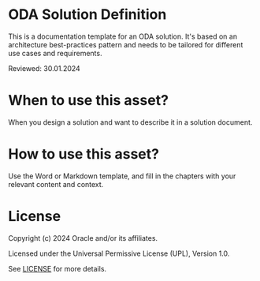 # ODA Solution Definition
 
This is a documentation template for an ODA solution. It's based on an architecture best-practices pattern and needs to be tailored for different use cases and requirements.

Reviewed: 30.01.2024
 
# When to use this asset?
 
When you design a solution and want to describe it in a solution document.
 
# How to use this asset?
 
Use the Word or Markdown template, and fill in the chapters with your relevant content and context.
 
# License
 
Copyright (c) 2024 Oracle and/or its affiliates.
 
Licensed under the Universal Permissive License (UPL), Version 1.0.
 
See [LICENSE](https://github.com/oracle-devrel/technology-engineering/blob/main/LICENSE) for more details.
